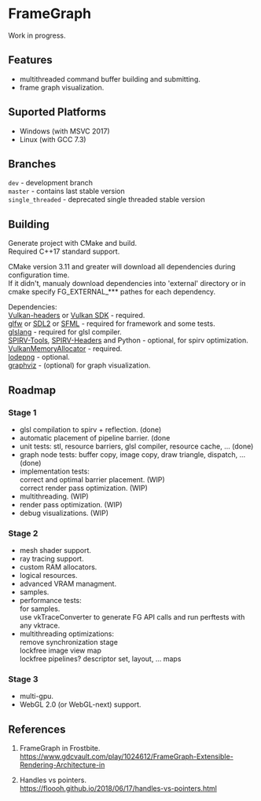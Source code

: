 # FrameGraph
Work in progress.

## Features
* multithreaded command buffer building and submitting.
* frame graph visualization.

## Suported Platforms
* Windows (with MSVC 2017)
* Linux (with GCC 7.3)

## Branches
`dev` - development branch<br/>
`master` - contains last stable version<br/>
`single_threaded` - deprecated single threaded stable version

## Building
Generate project with CMake and build.<br/>
Required C++17 standard support.

CMake version 3.11 and greater will download all dependencies during configuration time.<br/>
If it didn't, manualy download dependencies into 'external' directory or in cmake specify FG_EXTERNAL_*** pathes for each dependency.

Dependencies:<br/>
[Vulkan-headers](https://github.com/KhronosGroup/Vulkan-Headers) or [Vulkan SDK](https://www.lunarg.com/vulkan-sdk/) - required.<br/>
[glfw](https://github.com/glfw/glfw) or [SDL2](https://www.libsdl.org) or [SFML](https://github.com/SFML/SFML) - required for framework and some tests.<br/>
[glslang](https://github.com/KhronosGroup/glslang) - required for glsl compiler.<br/>
[SPIRV-Tools](https://github.com/KhronosGroup/SPIRV-Tools), [SPIRV-Headers](https://github.com/KhronosGroup/SPIRV-Headers) and Python - optional, for spirv optimization.<br/>
[VulkanMemoryAllocator](https://github.com/GPUOpen-LibrariesAndSDKs/VulkanMemoryAllocator) - required.<br/>
[lodepng](https://github.com/lvandeve/lodepng) - optional.<br/>
[graphviz](https://www.graphviz.org/) - (optional) for graph visualization.<br/>

## Roadmap
### Stage 1
- glsl compilation to spirv + reflection. (done)<br/>
- automatic placement of pipeline barrier. (done<br/>
- unit tests: stl, resource barriers, glsl compiler, resource cache, ... (done)<br/>
- graph node tests: buffer copy, image copy, draw triangle, dispatch, ... (done)<br/>
- implementation tests:<br/>
    correct and optimal barrier placement. (WIP)<br/>
    correct render pass optimization. (WIP)
- multithreading. (WIP)<br/>
- render pass optimization. (WIP)<br/>
- debug visualizations. (WIP)<br/>

### Stage 2
- mesh shader support.<br/>
- ray tracing support.<br/>
- custom RAM allocators.<br/>
- logical resources.<br/>
- advanced VRAM managment.<br/>
- samples.<br/>
- performance tests:<br/>
	for samples.<br/>
	use vkTraceConverter to generate FG API calls and run perftests with any vktrace.<br/>
- multithreading optimizations:<br/>
	remove synchronization stage<br/>
	lockfree image view map<br/>
	lockfree pipelines? descriptor set, layout, ... maps<br/>

### Stage 3
- multi-gpu.<br/>
- WebGL 2.0 (or WebGL-next) support.<br/>

## References
1. FrameGraph in Frostbite.<br/>
https://www.gdcvault.com/play/1024612/FrameGraph-Extensible-Rendering-Architecture-in

2. Handles vs pointers.<br/>
https://floooh.github.io/2018/06/17/handles-vs-pointers.html
